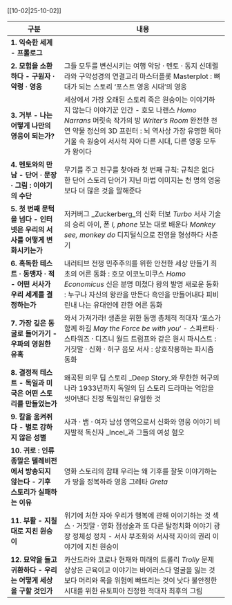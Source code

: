 [[10-02|25-10-02]]


| 구분                                                    | 내용                                                                                                                                                                      |
| ----------------------------------------------------- | ----------------------------------------------------------------------------------------------------------------------------------------------------------------------- |
| **1. 익숙한 세계 - 프롤로그**                                  |                                                                                                                                                                         |
| **2. 모험을 소환하다 - 구원자 · 악령 · 영웅**                       | 그들 모두를 변신시키는 여행 악당 · 멘토 · 동지 신데렐라와 구약성경의 연결고리 마스터플롯 Masterplot : 뼈대가 되는 스토리 ‘포스트 영웅 시대’의 영웅                                                                             |
| **3. 거부 - 나는 어떻게 나만의 영웅이 되는가?**                       | 세상에서 가장 오래된 스토리 죽은 원숭이는 이야기하지 않는다 이야기꾼 인간 - 호모 나랜스 _Homo Narrans_ 머릿속 작가의 방 _Writer’s Room_ 완전한 천연 약물 정신의 3D 프린터 : 뇌 역사상 가장 유명한 목마 거울 속 원숭이 서사적 자아 다른 시대, 다른 영웅 모두가 왕이다 |
| **4. 멘토와의 만남 - 단어 · 문장 · 그림 : 이야기의 수단**               | 무기를 주고 친구를 찾아라 첫 번째 규칙: 규칙은 없다 한 단어 스토리 단어가 지닌 마법 이미지는 천 명의 영웅보다 더 많은 것을 말해준다                                                                                           |
| **5. 첫 번째 문턱을 넘다 - 인터넷은 우리의 서사를 어떻게 변화시키는가**          | 저커버그 _Zuckerberg_의 신화 터보 _Turbo_ 서사 기술의 승리 아이, 폰 _I, phone_ 보는 대로 배운다 _Monkey see, monkey do_ 디지털식으로 진영을 형성하다 사춘기                                                       |
| **6. 혹독한 테스트 · 동맹자 · 적 - 어떤 서사가 우리 세계를 결정하는가**        | 내러티브 전쟁 민주주의를 위한 안전한 세상 만들기 최초의 어른 동화 : 호모 이코노미쿠스 _Homo Economicus_ 신은 분명 미쳤다 왕의 발명 새로운 동화 : 누구나 자신의 왕관을 만든다 흑인을 만들어내다 피비린내 나는 유대인에 관한 어른 동화                            |
| **7. 가장 깊은 동굴로 들어가기 - 우파의 영원한 유혹**                    | 와서 가져가라! 생존을 위한 동맹 총체적 적대자 ‘포스가 함께 하길 _May the Force be with you_’ - 스파르타 · 스타워즈 · 디즈니 월드 트럼프와 같은 원시 파시스트 : 거짓말 · 신화 · 허구 음모 서사 : 상호작용하는 파시즘 동화                         |
| **8. 결정적 테스트 - 독일과 미국은 어떤 스토리를 만들었는가**                | 왜곡된 의무 딥 스토리 _Deep Story_와 무한한 허구의 나라 1933년까지 독일의 딥 스토리 드라마는 억압을 씻어낸다 진정 독일적인 유일한 것                                                                                     |
| **9. 칼을 움켜쥐다 - 별로 강하지 않은 성별**                         | 사과 · 뱀 · 여자 남성 영역으로서 신화와 영웅 이야기 비자발적 독신자 _Incel_과 그들의 여성 혐오                                                                                                             |
| **10. 귀로 : 인류 종말은 텔레비전에서 방송되지 않는다 - 기후 스토리가 실패하는 이유** | 영화 스토리의 참패 우리는 왜 기후를 잘못 이야기하는가 땅을 정복하라 영웅 그레타 _Greta_                                                                                                                   |
| **11. 부활 - 지칠 대로 지친 원숭이**                             | 위기에 처한 자아 우리가 행복에 관해 이야기하는 것 섹스 · 거짓말 · 영화 점성술과 또 다른 탈정치화 이야기 광장 정체성 정치 - 서사 부조화와 서사적 자아의 권리 이야기에 지친 원숭이                                                                |
| **12. 묘약을 들고 귀환하다 - 우리는 어떻게 세상을 구할 것인가**              | 카산드라와 코로나 현재와 미래의 트롤리 _Trolly_ 문제 상상은 근육이고 이야기는 바이러스다 얼굴을 잃는 것보다 머리와 목을 위험에 빠뜨리는 것이 낫다 불안정한 시대를 위한 유토피아 진정한 적대자 최후의 그림                                                  |
